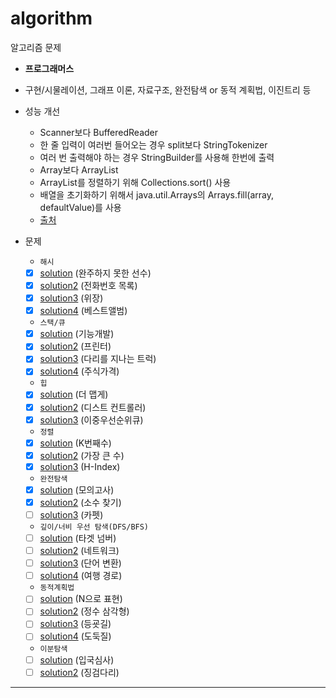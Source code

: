 # algorithm

알고리즘 문제

- **프로그래머스**
- 구현/시물레이션, 그래프 이론, 자료구조, 완전탐색 or 동적 계획법, 이진트리 등
- 성능 개선
  - Scanner보다 BufferedReader
  - 한 줄 입력이 여러번 들어오는 경우 split보다 StringTokenizer
  - 여러 번 출력해야 하는 경우 StringBuilder를 사용해 한번에 출력
  - Array보다 ArrayList
  - ArrayList를 정렬하기 위해 Collections.sort() 사용
  - 배열을 초기화하기 위해서 java.util.Arrays의 Arrays.fill(array, defaultValue)를 사용
  - [출처](https://mangkyu.tistory.com/181)

- 문제
  - `해시`
  - [x] [solution](https://programmers.co.kr/learn/courses/30/lessons/42576) (완주하지 못한 선수)
  - [x] [solution2](https://programmers.co.kr/learn/courses/30/lessons/42577) (전화번호 목록)
  - [x] [solution3](https://programmers.co.kr/learn/courses/30/lessons/42578) (위장)
  - [x] [solution4](https://programmers.co.kr/learn/courses/30/lessons/42579) (베스트앨범)

  - `스택/큐`
  - [x] [solution](https://programmers.co.kr/learn/courses/30/lessons/42586) (기능개발)
  - [x] [solution2](https://programmers.co.kr/learn/courses/30/lessons/42587) (프린터)
  - [x] [solution3](https://programmers.co.kr/learn/courses/30/lessons/42583) (다리를 지나는 트럭)
  - [x] [solution4](https://programmers.co.kr/learn/courses/30/lessons/42584) (주식가격)

  - `힙`
  - [x] [solution](https://programmers.co.kr/learn/courses/30/lessons/42626) (더 맵게)
  - [x] [solution2](https://programmers.co.kr/learn/courses/30/lessons/42627) (디스트 컨트롤러)
  - [x] [solution3](https://programmers.co.kr/learn/courses/30/lessons/42628) (이중우선순위큐)
  
  - `정렬`
  - [x] [solution](https://programmers.co.kr/learn/courses/30/lessons/42748) (K번째수)
  - [x] [solution2](https://programmers.co.kr/learn/courses/30/lessons/42746) (가장 큰 수)
  - [x] [solution3](https://programmers.co.kr/learn/courses/30/lessons/42747) (H-Index)

  - `완전탐색`
  - [x] [solution](https://programmers.co.kr/learn/courses/30/lessons/42840) (모의고사)
  - [x] [solution2](https://programmers.co.kr/learn/courses/30/lessons/42839) (소수 찾기)
  - [ ] [solution3](https://programmers.co.kr/learn/courses/30/lessons/42842) (카펫)

  - `깊이/너비 우선 탐색(DFS/BFS)`
  - [ ] [solution](https://programmers.co.kr/learn/courses/30/lessons/43165) (타겟 넘버)
  - [ ] [solution2](https://programmers.co.kr/learn/courses/30/lessons/43162) (네트워크)
  - [ ] [solution3](https://programmers.co.kr/learn/courses/30/lessons/43163) (단어 변환)
  - [ ] [solution4](https://programmers.co.kr/learn/courses/30/lessons/43164) (여행 경로)

  - `동적계획법`
  - [ ] [solution](https://programmers.co.kr/learn/courses/30/lessons/42895) (N으로 표현)
  - [ ] [solution2](https://programmers.co.kr/learn/courses/30/lessons/43105) (정수 삼각형)
  - [ ] [solution3](https://programmers.co.kr/learn/courses/30/lessons/42898) (등굣길)
  - [ ] [solution4](https://programmers.co.kr/learn/courses/30/lessons/42897) (도둑질)

  - `이분탐색`
  - [ ] [solution](https://programmers.co.kr/learn/courses/30/lessons/43238) (입국심사)
  - [ ] [solution2](https://programmers.co.kr/learn/courses/30/lessons/43236) (징검다리)
---
